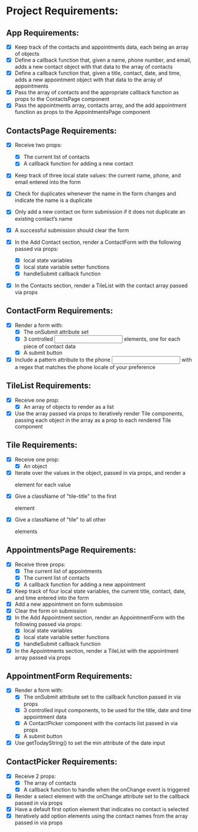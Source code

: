 # Project Requirements:

## App Requirements:

- [x] Keep track of the contacts and appointments data, each being an array of objects
- [x] Define a callback function that, given a name, phone number, and email, adds a new contact object with that data to the array of contacts
- [x] Define a callback function that, given a title, contact, date, and time, adds a new appointment object with that data to the array of appointments
- [x] Pass the array of contacts and the appropriate callback function as props to the ContactsPage component
- [x] Pass the appointments array, contacts array, and the add appointment function as props to the AppointmentsPage component

## ContactsPage Requirements:

- [x] Receive two props:
    - [x] The current list of contacts
    - [x] A callback function for adding a new contact
- [x] Keep track of three local state values: the current name, phone, and email entered into the form
- [x] Check for duplicates whenever the name in the form changes and indicate the name is a duplicate
- [x] Only add a new contact on form submission if it does not duplicate an existing contact’s name
- [x] A successful submission should clear the form
- [x] In the Add Contact section, render a ContactForm with the following passed via props:
    - [x] local state variables
    - [x] local state variable setter functions
    - [x] handleSubmit callback function
- [x] In the Contacts section, render a TileList with the contact array passed via props


## ContactForm Requirements:

- [x] Render a form with:
    - [x] The onSubmit attribute set
    - [x] 3 controlled <input> elements, one for each piece of contact data
    - [x] A submit button
- [x] Include a pattern attribute to the phone <input> with a regex that matches the phone locale of your preference

## TileList Requirements:

- [x] Receive one prop:
    - [x] An array of objects to render as a list
- [x] Use the array passed via props to iteratively render Tile components, passing each object in the array as a prop to each rendered Tile component

## Tile Requirements:

- [x] Receive one prop:
    - [x] An object
- [x] Iterate over the values in the object, passed in via props, and render a <p> element for each value
- [x] Give a className of "tile-title" to the first <p> element
- [x] Give a className of "tile" to all other <p> elements

## AppointmentsPage Requirements:

- [x] Receive three props:
    - [x] The current list of appointments
    - [x] The current list of contacts
    - [x] A callback function for adding a new appointment
- [x] Keep track of four local state variables, the current title, contact, date, and time entered into the form
- [x] Add a new appointment on form submission
- [x] Clear the form on submission
- [x] In the Add Appointment section, render an AppointmentForm with the following passed via props:
    - [x] local state variables
    - [x] local state variable setter functions
    - [x] handleSubmit callback function
- [x] In the Appointments section, render a TileList with the appointment array passed via props

## AppointmentForm Requirements:

- [x] Render a form with:
    - [x] The onSubmit attribute set to the callback function passed in via props
    - [x] 3 controlled input components, to be used for the title, date and time appointment data
    - [x] A ContactPicker component with the contacts list passed in via props
    - [x] A submit button
- [x] Use getTodayString() to set the min attribute of the date input

## ContactPicker Requirements:

- [x] Receive 2 props:
    - [x] The array of contacts
    - [x] A callback function to handle when the onChange event is triggered
- [x] Render a select element with the onChange attribute set to the callback passed in via props
- [x] Have a default first option element that indicates no contact is selected
- [x] Iteratively add option elements using the contact names from the array passed in via props
